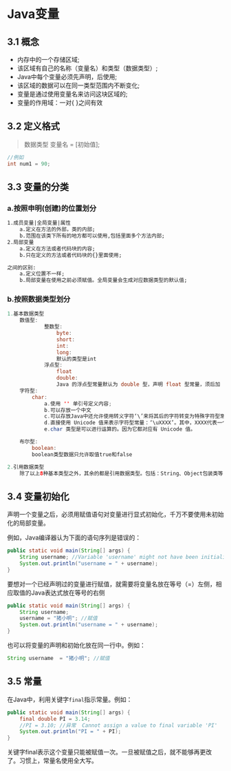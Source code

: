 # Java变量

## 3.1 概念

- 内存中的一个存储区域;
- 该区域有自己的名称（变量名）和类型（数据类型）;
- Java中每个变量必须先声明，后使用;
- 该区域的数据可以在同一类型范围内不断变化;
- 变量是通过使用变量名来访问这块区域的;
- 变量的作用域：一对{ }之间有效



## 3.2 定义格式

> 数据类型 变量名 = [初始值];

``` java
//例如
int num1 = 90;
```





## 3.3 变量的分类

### a.按照申明(创建)的位置划分

```xml
1.成员变量|全局变量|属性
	a.定义在方法的外部，类的内部;
	b.范围在该类下所有的地方都可以使用,包括里面多个方法内部;
2.局部变量
	a.定义在方法或者代码块的内容;
	b.只在定义的方法或者代码块的{}里面使用;

之间的区别:
	a.定义位置不一样;
	b.局部变量在使用之前必须赋值。全局变量会生成对应数据类型的默认值;
```

### b.按照数据类型划分

```java
1.基本数据类型
	数值型:	
			整数型:
				byte: 
				short: 
				int: 
				long: 
				默认的类型是int
			浮点型:
				float
				double:
				Java 的浮点型常量默认为 double 型，声明 float 型常量，须后加 ‘f’ 或 ‘F’。
	字符型:
		char:
			a.使用 '' 单引号定义内容;
			b.可以存放一个中文
			c.可以存放Java中还允许使用转义字符‘\’来将其后的字符转变为特殊字符型常量。例如：char c3 = 				'\n';  -- '\n'表示换行符
			d.直接使用 Unicode 值来表示字符型常量：‘\uXXXX’。其中，XXXX代表一个十六进制整数。如：				  \u000a 表示 \n。
			e.char 类型是可以进行运算的。因为它都对应有 Unicode 值。

	布尔型:
		boolean:
		boolean类型数据只允许取值true和false

2.引用数据类型
	除了以上8种基本类型之外，其余的都是引用数据类型。包括：String、Object包装类等
```



## 3.4 变量初始化

声明一个变量之后，必须用赋值语句对变量进行显式初始化，千万不要使用未初始化的局部变量。

例如，Java编译器认为下面的语句序列是错误的：

``` java
public static void main(String[] args) {
    String username; //Variable 'username' might not have been initialized
    System.out.println("username = " + username);
}
```

要想对一个已经声明过的变量进行赋值，就需要将变量名放在等号（=）左侧，相应取值的Java表达式放在等号的右侧

``` java
public static void main(String[] args) {
    String username;
    username = "猪小明"; //赋值
    System.out.println("username = " + username);
}
```

也可以将变量的声明和初始化放在同一行中。例如：

``` java
String username  = "猪小明"; //赋值
```



## 3.5 常量

在Java中，利用关键字`final`指示常量。例如：

``` java
public static void main(String[] args) {
    final double PI = 3.14;
    //PI = 3.10; //异常  Cannot assign a value to final variable 'PI'
    System.out.println("PI = " + PI);
}
```

关键字final表示这个变量只能被赋值一次。一旦被赋值之后，就不能够再更改了。习惯上，常量名使用全大写。



